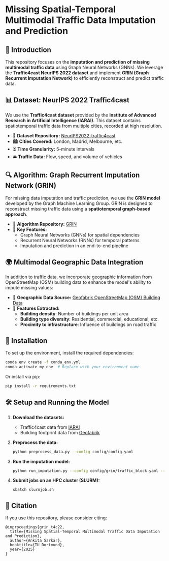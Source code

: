 # Missing Spatial-Temporal Multimodal Traffic Data Imputation and Prediction

## 📌 Introduction
This repository focuses on the **imputation and prediction of missing multimodal traffic data** using Graph Neural Networks (GNNs). We leverage the **Traffic4cast NeurIPS 2022 dataset** and implement **GRIN (Graph Recurrent Imputation Network)** to efficiently reconstruct and predict traffic data. 

## 📊 Dataset: NeurIPS 2022 Traffic4cast
We use the **Traffic4cast dataset** provided by the **Institute of Advanced Research in Artificial Intelligence (IARAI)**. This dataset contains spatiotemporal traffic data from multiple cities, recorded at high resolution. 

- 📁 **Dataset Repository:** [NeurIPS2022-traffic4cast](https://github.com/iarai/NeurIPS2022-traffic4cast)
- 🏙 **Cities Covered:** London, Madrid, Melbourne, etc.
- ⏳ **Time Granularity:** 5-minute intervals
- 🚘 **Traffic Data:** Flow, speed, and volume of vehicles

## 🔍 Algorithm: Graph Recurrent Imputation Network (GRIN)
For missing data imputation and traffic prediction, we use the **GRIN model** developed by the Graph Machine Learning Group. GRIN is designed to reconstruct missing traffic data using a **spatiotemporal graph-based approach**.

- 📁 **Algorithm Repository:** [GRIN](https://github.com/Graph-Machine-Learning-Group/grin)
- 📌 **Key Features:**
  - Graph Neural Networks (GNNs) for spatial dependencies
  - Recurrent Neural Networks (RNNs) for temporal patterns
  - Imputation and prediction in an end-to-end pipeline

## 🌍 Multimodal Geographic Data Integration
In addition to traffic data, we incorporate geographic information from OpenStreetMap (OSM) building data to enhance the model's ability to impute missing values:

- 📁 **Geographic Data Source:** [Geofabrik OpenStreetMap (OSM) Building Data](https://download.geofabrik.de/europe/united-kingdom/england.html)
- 🏢 **Features Extracted:**
  - **Building density**: Number of buildings per unit area
  - **Building type diversity**: Residential, commercial, educational, etc.
  - **Proximity to infrastructure**: Influence of buildings on road traffic

## 🚀 Installation
To set up the environment, install the required dependencies:

```bash
conda env create -f conda_env.yml
conda activate my_env  # Replace with your environment name
```

Or install via pip:

```bash
pip install -r requirements.txt
```

## 🛠 Setup and Running the Model
1. **Download the datasets:**
   - Traffic4cast data from [IARAI](https://github.com/iarai/NeurIPS2022-traffic4cast)
   - Building footprint data from [Geofabrik](https://download.geofabrik.de/europe/united-kingdom/england.html)

2. **Preprocess the data:**
   ```bash
   python preprocess_data.py --config config/config.yaml
   ```

3. **Run the imputation model:**
   ```bash
   python run_imputation.py --config config/grin/traffic_block.yaml --dataset-name traffic_block --in-sample True 
   ```

4. **Submit jobs on an HPC cluster (SLURM):**
   ```bash
   sbatch slurmjob.sh
   ```

## 📜 Citation
If you use this repository, please consider citing:

```
@inproceedings{grin_t4c22,
  title={Missing Spatial-Temporal Multimodal Traffic Data Imputation and Prediction},
  author={Ankita Sarkar},
  booktitle={TU Dortmund},
  year={2025}
}
```
